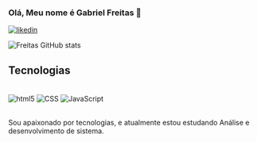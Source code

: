 ### Olá, Meu nome é Gabriel Freitas 👋


[![likedin](https://img.shields.io/badge/LinkedIn-0077B5?style=for-the-badge&logo=linkedin&logoColor=white)](https://www.linkedin.com/in/gabriel-freitas-97946997/)

![Freitas GitHub stats](https://github-readme-stats.vercel.app/api?username=GabriellFreitas&show_icons=true&theme=tokyonight)

## Tecnologias

<div style="display: inline_block"><br/>
  <img align="center" alt="html5" src="https://img.shields.io/badge/HTML5-E34F26?style=for-the-badge&logo=html5&logoColor=white" />
  <img align="center" alt="CSS" src="https://img.shields.io/badge/CSS3-1572B6?style=for-the-badge&logo=css3&logoColor=white" />
  <img align="center" alt="JavaScript" src="https://img.shields.io/badge/JavaScript-323330?style=for-the-badge&logo=javascript&logoColor=F7DF1E" />
  </div><br/>

 Sou apaixonado por tecnologias, e atualmente estou estudando Análise e desenvolvimento de sistema.
